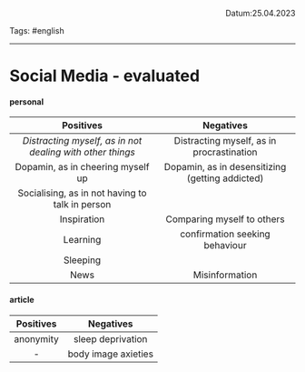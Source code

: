 <p align="right">Datum:25.04.2023</p>

Tags: #english 

---
# Social Media - evaluated
#### personal
Positives | Negatives
:-:|:-:
*Distracting myself, as in not dealing with other things* | Distracting myself, as in procrastination
Dopamin, as in cheering myself up | Dopamin, as in desensitizing (getting addicted)
Socialising, as in not having to talk in person | 
Inspiration | Comparing myself to others
Learning | confirmation seeking behaviour
Sleeping | 
News | Misinformation

#### article
Positives | Negatives
:-:|:-:
anonymity|sleep deprivation
-|body image axieties
